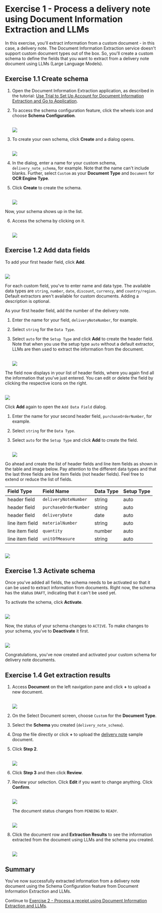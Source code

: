 # Exercise 1 - Process a delivery note using Document Information Extraction and LLMs

In this exercise, you'll extract information from a custom document - in this case, a delivery note. The Document Information Extraction service doesn't support custom document types out of the box. So, you'll create a custom schema to define the fields that you want to extract from a delivery note document using LLMs (Large Language Models).

## Exercise 1.1 Create schema

1. Open the Document Information Extraction application, as described in the tutorial: [Use Trial to Set Up Account for Document Information Extraction and Go to Application](https://developers.sap.com/tutorials/cp-aibus-dox-booster-app.html).  

2. To access the schema configuration feature, click the wheels icon and choose **Schema Configuration**.

    <br>![](/exercises/ex1/images/access-schema-configuration.png)

3. To create your own schema, click **Create** and a dialog opens.

    <br>![](/exercises/ex1/images/create-schema.png)

4. In the dialog, enter a name for your custom schema, `delivery_note_schema`, for example. Note that the name can't include blanks. Further, select `Custom` as your **Document Type** and `Document` for **OCR Engine Type**.

5. Click **Create** to create the schema.

    <br>![](/exercises/ex1/images/create-schema-dialog.png)

Now, your schema shows up in the list. 

6. Access the schema by clicking on it.

    <br>![](/exercises/ex1/images/access-schema.png)
 


## Exercise 1.2 Add data fields

To add your first header field, click **Add**.

<br>![](/exercises/ex1/images/add-field.png)

For each custom field, you've to enter name and data type. The available data types are `string`, `number`, `date`, `discount`, `currency`, and `country/region`. Default extractors aren't available for custom documents. Adding a description is optional.

As your first header field, add the number of the delivery note.

1. Enter the name for your field, `deliveryNoteNumber`, for example.

2. Select `string` for the `Data Type`.

3. Select `auto` for the `Setup Type` and click **Add** to create the header field. Note that when you use the setup type `auto` without a default extractor, LLMs are then used to extract the information from the document.

    <br>![](/exercises/ex1/images/add-number.png)

The field now displays in your list of header fields, where you again find all the information that you've just entered. You can edit or delete the field by clicking the respective icons on the right.

<br>![](/exercises/ex1/images/added-number.png)

Click **Add** again to open the `Add Data Field` dialog.

1. Enter the name for your second header field, `purchaseOrderNumber`, for example.

2. Select `string` for the `Data Type`.

3. Select `auto` for the `Setup Type` and click **Add** to create the field.

    <br>![](/exercises/ex1/images/add-ponumber.png)

Go ahead and create the list of header fields and line item fields as shown in the table and image below. Pay attention to the different data types and that the last three fields are line item fields (not header fields). Feel free to extend or reduce the list of fields.

|  Field Type		    |  Field Name             | Data Type     | Setup Type   
|  :------------------- |  :-------------------	  | :----------   | :----------    
|  header field         |  `deliveryNoteNumber`   | string        | auto       
|  header field         |  `purchaseOrderNumber`  | string        | auto
|  header field         |  `deliveryDate`         | date          | auto           
|  line item field      |  `materialNumber`       | string        | auto       
|  line item field      |  `quantity`             | number        | auto       
|  line item field      |  `unitOfMeasure`        | string        | auto               


<br>![](/exercises/ex1/images/all-fields.png)



## Exercise 1.3 Activate schema

Once you've added all fields, the schema needs to be activated so that it can be used to extract information from documents. Right now, the schema has the status `DRAFT`, indicating that it can't be used yet.

To activate the schema, click **Activate**.

<br>![](/exercises/ex1/images/activate.png)

Now, the status of your schema changes to `ACTIVE`. To make changes to your schema, you've to **Deactivate** it first.

<br>![](/exercises/ex1/images/active.png)

Congratulations, you've now created and activated your custom schema for delivery note documents.



## Exercise 1.4 Get extraction results

1.  Access **Document** on the left navigation pane and click **+** to upload a new document.

    <br>![](/exercises/ex1/images/add-document.png)

2. On the Select Document screen, choose `Custom` for the **Document Type**.

3. Select the **Schema** you created (`delivery_note_schema`).

4. Drop the file directly or click **+** to upload the [delivery note](https://github.com/SAP-samples/teched2023-AI284v/blob/main/exercises/ex1/files/delivery_note.jpg) sample document.

5. Click **Step 2**.

    <br>![](/exercises/ex1/images/upload.png)

6. Click **Step 3** and then click **Review**.

7. Review your selection. Click **Edit** if you want to change anything. Click **Confirm**.

    <br>![](/exercises/ex1/images/review.png)

    The document status changes from `PENDING` to `READY`.

    <br>![](/exercises/ex1/images/ready.png)

8. Click the document row and **Extraction Results** to see the information extracted from the document using LLMs and the schema you created.

    <br>![](/exercises/ex1/images/results.png)
  


## Summary

You've now successfully extracted information from a delivery note document using the Schema Configuration feature from Document Information Extraction and LLMs.

Continue to [Exercise 2 - Process a receipt using Document Information Extraction and LLMs](../ex2/README.md).

